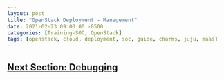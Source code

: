 ```yaml
---
layout: post
title: "OpenStack Deployment - Management"
date: 2021-02-23 09:00:00 -0500
categories: [Training-SOC, OpenStack]
tags: [openstack, cloud, deployment, soc, guide, charms, juju, maas]
---
```


## [Next Section: Debugging](https://bsu-cybersecurity.github.io/posts/openstack-deployment-debugging/)

